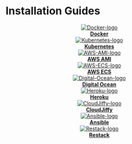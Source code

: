 # Installation Guides
<div class="containerBorder">
<div class="containerGrid">
    <div class="columnGrid column-one" align="center">
        <div class="containerCol">
            <a href="docker/">
            <img class="containerImage" src="/img/docker-logo_(1).png" alt="Docker-logo"/>
            </a> 
        </div> 
        <b><a href="docker/">Docker</a></b>
    </div>
   <div class="columnGrid column-two" align="center">
        <div class="containerCol">
            <a href="kubernetes/">
            <img class="containerImage" src="/img/Kubernetes_logo_(1).png" alt="Kubernetes-logo"/>
            </a>     
        </div> 
         <b><a href="kubernetes/">Kubernetes</a></b>
    </div>
   <div class="columnGrid column-three" align="center">
        <div class="containerCol">
            <a href="aws-ami/">
            <img class="containerImage" src="/img/AWS_AMI.png" alt="AWS-AMI-logo"/>
            </a>   
        </div> 
            <b><a href="aws-ami/">AWS AMI</a></b>
   </div>
</div>

<div class="containerGrid">
    <div class="columnGrid column-one" align="center">
        <div class="containerCol">
            <a href="aws-ecs/">
            <img class="containerImage" src="/img/AWS-ECS-Logo.png" alt="AWS-ECS-logo"/>
            </a> 
        </div> 
        <b><a href="aws-ecs/">AWS ECS</a></b>
    </div>
   <div class="columnGrid column-two" align="center">
        <div class="containerCol">
            <a href="digitalocean/">
            <img class="containerImage" src="/img/Digital-Ocean-Logo.png" alt="Digital-Ocean-logo"/>
            </a>     
        </div> 
         <b><a href="digitalocean/">Digital Ocean</a></b>
    </div>
   <div class="columnGrid column-three" align="center">
        <div class="containerCol">
            <a href="heroku/">
            <img class="containerImage" src="/img/heroku-logo.png" alt="Heroku-logo"/>
            </a>   
        </div> 
            <b><a href="heroku/">Heroku</a></b>
   </div>
</div>

<div class="containerGrid">
    <div class="columnGrid column-one" align="center">
        <div class="containerCol">
            <a href="cloudjiffy/">
            <img class="containerImage" src="https://ik.imagekit.io/iyat1fg3juj/cloudjiffy-logo_OhHLsg76P.png?ik-sdk-version=javascript-1.4.3&#x26;updatedAt=1657134035775" alt="CloudJiffy-logo"/>
            </a> 
        </div> 
        <b><a href="cloudjiffy/">CloudJiffy</a></b>
    </div>
   <div class="columnGrid column-two" align="center">
        <div class="containerCol">
            <a href="ansible/">
            <img class="containerImage" src="/img/Ansible-logo.png" alt="Ansible-logo"/>
            </a>     
        </div> 
         <b><a href="ansible/">Ansible</a></b>
    </div>
     <div class="columnGrid column-three" align="center">
     <div class="containerCol">
                 <a href="restack/">
                 <img class="containerImage" src="/img/Restack_Icon_100px.png" alt="Restack-logo"/>
                 </a>     
             </div> 
             <b><a href="restack/">Restack</a></b>
   </div>
  </div>
</div>